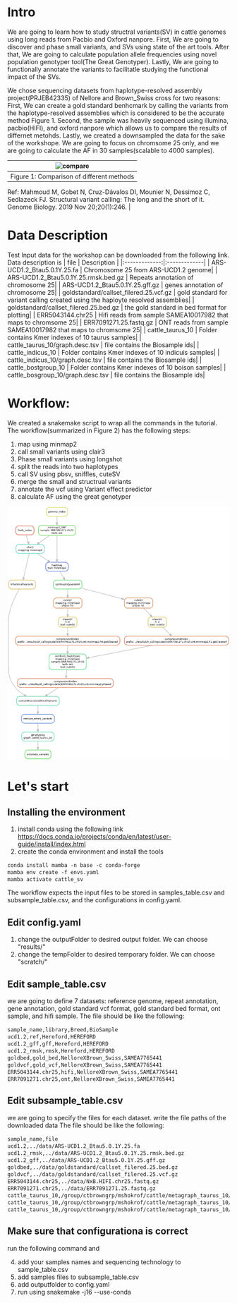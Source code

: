 # Intro
We are going to learn how to study structral variants(SV) in cattle genomes using long reads from Pacbio and Oxford nanpore. First, We are going to discover and phase  small variants, and SVs using state of the art tools. After that, We are going to calculate population allele frequencies using novel population genotyper tool(The Great Genotyper).  Lastly, We are going to functionally annotate the variants to facilitatle studying the functional impact of the SVs.

We chose sequencing datasets from  haplotype-resolved assembly project(PRJEB42335) of Nellore and Brown_Swiss cross for two reasons: First, We can create a gold standard benhcmark by calling the variants from the haplotype-resolved assemblies which is considered to be the accurate method Figure 1. Second, the sample was heavily sequenced using illumina, pacbio(HIFI), and oxford nanpore which allows us to compare the results of differnet metohds.  Lastly, we  created a downsampled the data for the sake of the workshope. We are going to focus on chromsome 25 only, and we are going to calculate the AF in 30 samples(scalable to 4000 samples). 


|![compare](https://media.springernature.com/full/springer-static/image/art%3A10.1186%2Fs13059-019-1828-7/MediaObjects/13059_2019_1828_Fig2_HTML.png?as=webp)|
|:--:|
|Figure 1: Comparison of different methods
Ref:  Mahmoud M, Gobet N, Cruz-Dávalos DI, Mounier N, Dessimoz C, Sedlazeck FJ. Structural variant calling: The long and the short of it. Genome Biology. 2019 Nov 20;20(1):246. 
|



# Data Description 
Test Input data for the workshop can be downloaded from the following link. 
Data description is
| file        |  Description  |
|:-------------:|:-------------|
| ARS-UCD1.2_Btau5.0.1Y.25.fa | Chromosome 25 from ARS-UCD1.2 genome|
| ARS-UCD1.2_Btau5.0.1Y.25.rmsk.bed.gz | Repeats annotation of chromosome 25|
| ARS-UCD1.2_Btau5.0.1Y.25.gff.gz | genes annotation of chromosome 25|
| goldstandard/callset_filered.25.vcf.gz | gold standard for variant calling created using the haployte resolved assemblies|
| goldstandard/callset_filered.25.bed.gz | the gold standard in bed format for plotting|
| ERR5043144.chr25 | Hifi reads from sample SAMEA10017982 that maps to chromsome 25|
| ERR7091271.25.fastq.gz | ONT reads from sample SAMEA10017982 that maps to chromsome 25|
| cattle_taurus_10 |  Folder contains Kmer indexes of 10  taurus samples|
| cattle_taurus_10/graph.desc.tsv |  file contains the Biosample ids|
| cattle_indicus_10 |  Folder contains Kmer indexes of 10  indicuis samples|
| cattle_indicus_10/graph.desc.tsv |  file contains the Biosample ids|
| cattle_bostgroup_10 |  Folder contains Kmer indexes of 10  boison samples|
| cattle_bosgroup_10/graph.desc.tsv |  file contains the Biosample ids|


# Workflow:

We created a snakemake script to wrap all the commands in the tutorial. The workflow(summarized in Figure 2) has the following steps: 
  1. map using minmap2
  2. call small variants using clair3
  3. Phase small variants using longshot
  4. split the reads into two haplotypes
  5. call SV using pbsv, sniffles, cuteSV
  6. merge the small and structrual variants
  7. annotate the vcf using Variant effect predictor
  8. calculate AF using the great genotyper

![worflow_dag](dag.png)



 
# Let's start
## Installing the environment
1. install conda using the following link https://docs.conda.io/projects/conda/en/latest/user-guide/install/index.html
2. create the conda environment and install the tools
```
conda install mamba -n base -c conda-forge
mamba env create -f envs.yaml
mamba activate cattle_sv
```
The workflow expects the input files to be stored in samples_table.csv and subsample_table.csv, and the configurations in config.yaml.
## Edit config.yaml
1. change the outputFolder to desired output folder. We can choose "results/"
2. change the tempFolder to desired temporary folder. We can choose "scratch/"
## Edit sample_table.csv
we are going to define 7 datasets: reference genome, repeat annotation, gene annotation, gold standard vcf format, gold standard bed format, ont sample, and hifi sample.
The file should be like the following:
```
sample_name,library,Breed,BioSample
ucd1.2,ref,Hereford,HEREFORD
ucd1.2_gff,gff,Hereford,HEREFORD
ucd1.2_rmsk,rmsk,Hereford,HEREFORD
goldbed,gold_bed,NelloreXBrown_Swiss,SAMEA7765441
goldvcf,gold_vcf,NelloreXBrown_Swiss,SAMEA7765441
ERR5043144.chr25,hifi,NelloreXBrown_Swiss,SAMEA7765441
ERR7091271.chr25,ont,NelloreXBrown_Swiss,SAMEA7765441
```

## Edit subsample_table.csv
we are going to specify the files for each dataset. write the file paths of the downloaded data 
The file should be like the following:
```
sample_name,file
ucd1.2,../data/ARS-UCD1.2_Btau5.0.1Y.25.fa
ucd1.2_rmsk,../data/ARS-UCD1.2_Btau5.0.1Y.25.rmsk.bed.gz
ucd1.2_gff,../data/ARS-UCD1.2_Btau5.0.1Y.25.gff.gz
goldbed,../data/goldstandard/callset_filered.25.bed.gz
goldvcf,../data/goldstandard/callset_filered.25.vcf.gz
ERR5043144.chr25,../data/NxB.HIFI.chr25.fastq.gz
ERR7091271.chr25,../data/ERR7091271.25.fastq.gz
cattle_taurus_10,/group/ctbrowngrp/mshokrof/cattle/metagraph_taurus_10/smooth_10000000/graph.dbg
cattle_taurus_10,/group/ctbrowngrp/mshokrof/cattle/metagraph_taurus_10/smooth_10000000/graph.desc.tsv
cattle_taurus_10,/group/ctbrowngrp/mshokrof/cattle/metagraph_taurus_10/smooth_10000000/annotation.relaxed.row_diff_int_brwt.annodbg
```

## Make sure that configurationa is correct
run the following command and 

4. add your samples names and sequencing technology to sample_table.csv
5. add samples files to subsample_table.csv
6. add outputfolder to config.yaml
7. run using snakemake -j16 --use-conda
